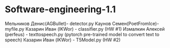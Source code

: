 # Software-engineering-1.1
Мельников Денис(AGBullet)- detector.py
Каунов Семен(PoetFromIce)- myfile.py 
Казарин Иван (IKWor) - classifier.py (HW #1)
Измалкин Алексей (perfeus) - texttospeech.py (pytorch pre-trained model to convert text to speech)
Казарин Иван (IKWor) - T5Model.py (HW #2)

